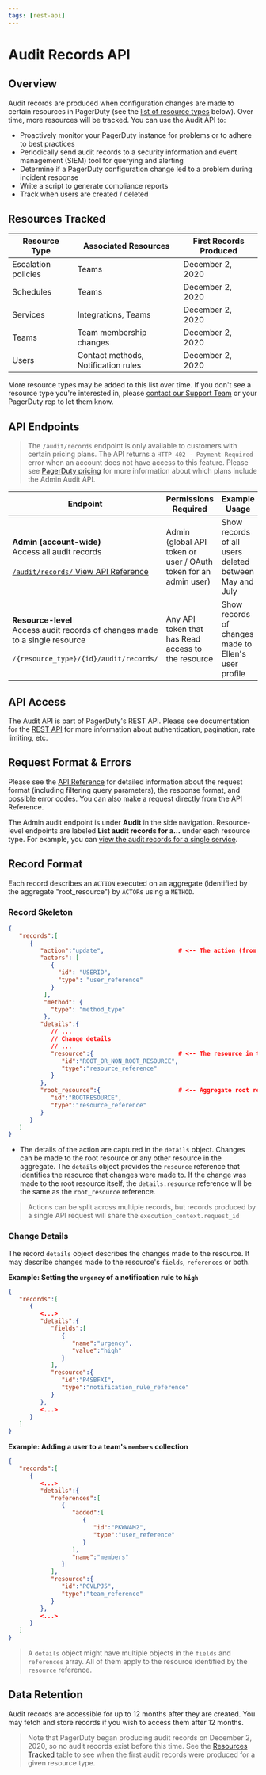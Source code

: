```yaml
---
tags: [rest-api]
---
```


# Audit Records API

## Overview

Audit records are produced when configuration changes are made to certain resources in PagerDuty (see the [list of resource types](#resources-tracked) below). Over time, more resources will be tracked. You can use the Audit API to:
* Proactively monitor your PagerDuty instance for problems or to adhere to best practices
* Periodically send audit records to a security information and event management (SIEM) tool for querying and alerting
* Determine if a PagerDuty configuration change led to a problem during incident response
* Write a script to generate compliance reports
* Track when users are created / deleted

## Resources Tracked

Resource Type       | Associated Resources                | First Records Produced
------------------- | ----------------------------------- | -----------------------
Escalation policies | Teams                               | December 2, 2020
Schedules           | Teams                               | December 2, 2020
Services            | Integrations, Teams                 | December 2, 2020
Teams               | Team membership changes             | December 2, 2020
Users               | Contact methods, Notification rules | December 2, 2020

More resource types may be added to this list over time. If you don't see a resource type you're interested in, please [contact our Support Team](mailto:support@pagerduty.com) or your PagerDuty rep to let them know.

## API Endpoints

<!-- theme:info -->
> The `/audit/records` endpoint is only available to customers with certain pricing plans. The API returns a `HTTP 402 - Payment Required` error when an account does not have access to this feature. Please see [PagerDuty pricing](https://www.pagerduty.com/pricing/) for more information about which plans include the Admin Audit API.

Endpoint                                   |  Permissions Required  | Example Usage
------------------------------------------ | ---------------------- | -------------
**Admin (account-wide)**<br/>Access all audit records<br/><br/> [`/audit/records/` View API Reference](https://developer.pagerduty.com/api-reference/116868b0e9772-list-audit-records) | Admin (global API token or user / OAuth token for an admin user) | Show records of all users deleted between May and July
**Resource-level**<br/>Access audit records of changes made to a single resource<br/><br/>`/{resource_type}/{id}/audit/records/` | Any API token that has Read access to the resource | Show records of changes made to Ellen's user profile

## API Access
The Audit API is part of PagerDuty's REST API. Please see documentation for the [REST API](../../docs/REST-API/01-Overview.md) for more information about authentication, pagination, rate limiting, etc.

## Request Format & Errors

Please see the [API Reference](https://developer.pagerduty.com/api-reference/116868b0e9772-list-audit-records) for detailed information about the request format (including filtering query parameters), the response format, and possible error codes. You can also make a request directly from the API Reference.

The Admin audit endpoint is under **Audit** in the side navigation. Resource-level endpoints are labeled **List audit records for a...** under each resource type. For example, you can [view the audit records for a single service](https://developer.pagerduty.com/api-reference/06a91b36ed81a-list-audit-records-for-a-service).

## Record Format
Each record describes an `ACTION` executed on an aggregate (identified by the aggregate "root_resource") by `ACTOR`s using a `METHOD`.

### Record Skeleton

```json {.line-numbers}
{
   "records":[
      {
         "action":"update",                     # <-- The action (from the aggregate point of view)
         "actors": [
            {
              "id": "USERID",
              "type": "user_reference"
            }
          ],
          "method": {
            "type": "method_type"
          },
         "details":{
            // ...
            // Change details
            // ...
            "resource":{                        # <-- The resource in the aggregate the was acted upon
               "id":"ROOT_OR_NON_ROOT_RESOURCE",
               "type":"resource_reference"
            }
         },
         "root_resource":{                      # <-- Aggregate root resource
            "id":"ROOTRESOURCE",
            "type":"resource_reference"
         }
      }
   ]
}
```
- The details of the action are captured in the `details` object. Changes can be made to the root resource or any other resource in the aggregate.
The `details` object provides the `resource` reference that identifies the resource that changes were made to.
If the change was made to the root resource itself, the `details.resource` reference will be the same as the `root_resource` reference.

<!-- theme:info -->
> Actions can be split across multiple records, but records produced by a single API request will share the `execution_context.request_id`

### Change Details
The record `details` object describes the changes made to the resource. It may describe changes made to the resource's `fields`, `references` or both.

**Example: Setting the `urgency` of a notification rule to `high`**
```json
{
   "records":[
      {
         <...>
         "details":{
            "fields":[
               {
                  "name":"urgency",
                  "value":"high"
               }
            ],
            "resource":{
               "id":"P4SBFXI",
               "type":"notification_rule_reference"
            }
         },
         <...>
      }
   ]
}
```

**Example: Adding a user to a team's `members` collection**
```json
{
   "records":[
      {
         <...>
         "details":{
            "references":[
               {
                  "added":[
                     {
                        "id":"PKWWAM2",
                        "type":"user_reference"
                     }
                  ],
                  "name":"members"
               }
            ],
            "resource":{
               "id":"PGVLPJ5",
               "type":"team_reference"
            }
         },
         <...>
      }
   ]
}
```

<!-- theme:info -->
> A `details` object might have multiple objects in the `fields` and `references` array. All of them apply to the resource identified by the `resource` reference.

## Data Retention

Audit records are accessible for up to 12 months after they are created. You may fetch and store records if you wish to access them after 12 months.


<!-- theme:warning -->
> Note that PagerDuty began producing audit records on December 2, 2020, so no audit records exist before this time. See the [Resources Tracked](#resources-tracked) table to see when the first audit records were produced for a given resource type.

